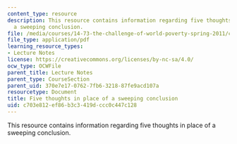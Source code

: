 ```yaml
---
content_type: resource
description: This resource contains information regarding five thoughts in place of
  a sweeping conclusion.
file: /media/courses/14-73-the-challenge-of-world-poverty-spring-2011/c703e812ef86b3c3419dccc0c447c128_MIT14_73S11_Lec26_slides.pdf
file_type: application/pdf
learning_resource_types:
- Lecture Notes
license: https://creativecommons.org/licenses/by-nc-sa/4.0/
ocw_type: OCWFile
parent_title: Lecture Notes
parent_type: CourseSection
parent_uid: 370e7e17-0762-7fb6-3218-87fe9acd107a
resourcetype: Document
title: Five thoughts in place of a sweeping conclusion
uid: c703e812-ef86-b3c3-419d-ccc0c447c128
---
```

This resource contains information regarding five thoughts in place of a sweeping conclusion.